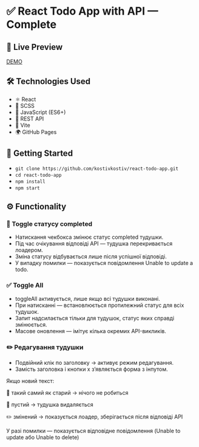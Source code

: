 # ✅ React Todo App with API — Complete

## 🔗 Live Preview

[DEMO](https://kostivkostiv.github.io/Todo_App/)

## 🛠 Technologies Used

- ⚛️ React  
- 🎨 SCSS  
- 🧠 JavaScript (ES6+)  
- 🔄 REST API  
- 🚀 Vite  
- 🌍 GitHub Pages

## 🚀 Getting Started

- `git clone https://github.com/kostivkostiv/react-todo-app.git`
- `cd react-todo-app`
- `npm install`
- `npm start`

## ⚙️ Functionality

### 🔄 Toggle статусу completed

- Натискання чекбокса змінює статус completed тудушки.
- Під час очікування відповіді API — тудушка перекривається лоадером.
- Зміна статусу відбувається лише після успішної відповіді.
- У випадку помилки — показується повідомлення Unable to update a todo.

### ✅ Toggle All

- toggleAll активується, лише якщо всі тудушки виконані.
- При натисканні — встановлюється протилежний статус для всіх тудушок.
- Запит надсилається тільки для тудушок, статус яких справді змінюється.
- Масове оновлення — імітує кілька окремих API-викликів.

### ✏️ Редагування тудушки

- Подвійний клік по заголовку → активує режим редагування.
- Замість заголовка і кнопки x зʼявляється форма з інпутом.

Якщо новий текст:

🔁 такий самий як старий → нічого не робиться

 🧹 пустий → тудушка видаляється

✏️ змінений → показується лоадер, зберігається після відповіді API

У разі помилки — показується відповідне повідомлення (Unable to update або Unable to delete)

